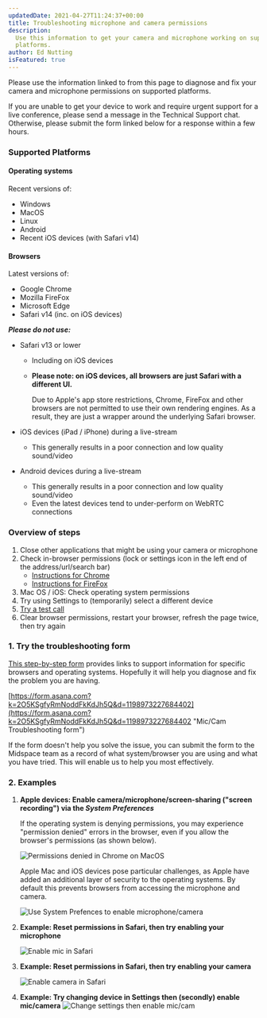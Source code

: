 ```yaml
---
updatedDate: 2021-04-27T11:24:37+00:00
title: Troubleshooting microphone and camera permissions
description:
  Use this information to get your camera and microphone working on supported
  platforms.
author: Ed Nutting
isFeatured: true
---
```


Please use the information linked to from this page to diagnose and fix your camera and microphone permissions on supported platforms.

If you are unable to get your device to work and require urgent support for a live conference, please send a message in the Technical Support chat. Otherwise, please submit the form linked below for a response within a few hours.

### Supported Platforms

#### Operating systems

Recent versions of:

- Windows
- MacOS
- Linux
- Android
- Recent iOS devices (with Safari v14)

#### Browsers

Latest versions of:

- Google Chrome
- Mozilla FireFox
- Microsoft Edge
- Safari v14 (inc. on iOS devices)

**_Please do not use:_**

- Safari v13 or lower

  - Including on iOS devices
  - **Please note: on iOS devices, all browsers are just Safari with a different UI.**

    Due to Apple's app store restrictions, Chrome, FireFox and other browsers are not permitted to use their own rendering engines. As a result, they are just a wrapper around the underlying Safari browser.

- iOS devices (iPad / iPhone) during a live-stream
  - This generally results in a poor connection and low quality sound/video
- Android devices during a live-stream
  - This generally results in a poor connection and low quality sound/video
  - Even the latest devices tend to under-perform on WebRTC connections

### Overview of steps

1. Close other applications that might be using your camera or microphone
2. Check in-browser permissions (lock or settings icon in the left end of the address/url/search bar)
   - [Instructions for Chrome](https://support.google.com/chrome/answer/2693767)
   - [Instructions for FireFox](https://support.mozilla.org/en-US/kb/how-manage-your-camera-and-microphone-permissions)
3. Mac OS / iOS: Check operating system permissions
4. Try using Settings to (temporarily) select a different device
5. [Try a test call](https://tokbox.com/developer/tools/precall/)
6. Clear browser permissions, restart your browser, refresh the page twice, then try again

### 1. Try the troubleshooting form

[This step-by-step form](https://form.asana.com?k=2O5KSgfyRmNoddFkKdJh5Q&d=1198973227684402 "Mic/Cam Troubleshooting form") provides links to support information for specific browsers and operating systems. Hopefully it will help you diagnose and fix the problem you are having.

[https://form.asana.com?k=2O5KSgfyRmNoddFkKdJh5Q&d=1198973227684402](https://form.asana.com?k=2O5KSgfyRmNoddFkKdJh5Q&d=1198973227684402 "Mic/Cam Troubleshooting form")

If the form doesn't help you solve the issue, you can submit the form to the Midspace team as a record of what system/browser you are using and what you have tried. This will enable us to help you most effectively.

### 2. Examples

1. **Apple devices: Enable camera/microphone/screen-sharing ("screen recording") via the _System Preferences_**

   If the operating system is denying permissions, you may experience "permission denied" errors in the browser, even if you allow the browser's permissions (as shown below).

   ![Permissions denied in Chrome on MacOS](/images/chrome-os-permissions-1.gif "Permissions denied in Chrome on MacOS")

   Apple Mac and iOS devices pose particular challenges, as Apple have added an additional layer of security to the operating systems. By default this prevents browsers from accessing the microphone and camera.

   ![Use System Prefences to enable microphone/camera](/images/chrome-os-permissions-2.gif "Use System Prefences to enable microphone/camera")

2. **Example: Reset permissions in Safari, then try enabling your microphone**

   ![Enable mic in Safari](/images/safari-allow-microphone.gif "Enable mic in Safari")

3. **Example: Reset permissions in Safari, then try enabling your camera**

   ![Enable camera in Safari](/images/safari-allow-camera.gif "Enable camera in Safari")

4. **Example: Try changing device in Settings then (secondly) enable mic/camera**
   ![Change settings then enable mic/cam](/images/fix-device-selection.gif "Change settings then enable mic/cam")
